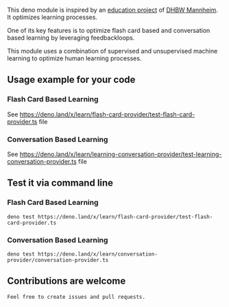   

This deno module is inspired by an [education project](https://github.com/fancy-flashcard/ffc) of 
[DHBW Mannheim](https://www.mannheim.dhbw.de/startseite). It optimizes learning processes.

One of its key features is to optimize flash card based and conversation based learning by leveraging feedbackloops.  

This module uses a combination of supervised and unsupervised machine learning to optimize human learning processes.


## Usage example for your code
### Flash Card Based Learning

See https://deno.land/x/learn/flash-card-provider/test-flash-card-provider.ts file

### Conversation Based Learning

See https://deno.land/x/learn/learning-conversation-provider/test-learning-conversation-provider.ts file


## Test it via command line
### Flash Card Based Learning
```
deno test https://deno.land/x/learn/flash-card-provider/test-flash-card-provider.ts
```

### Conversation Based Learning
```
deno test https://deno.land/x/learn/conversation-provider/conversation-provider.ts
```

## Contributions are welcome
```
Feel free to create issues and pull requests. 
```
